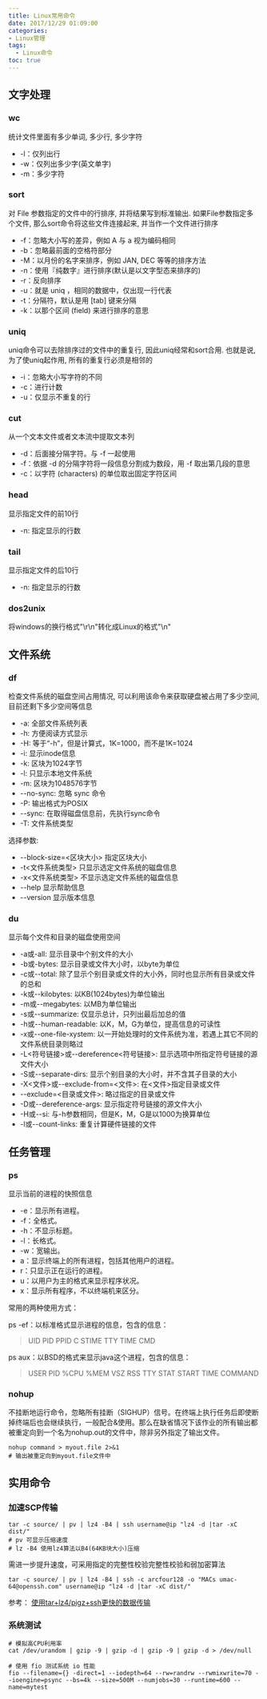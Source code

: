 ```yaml
---
title: Linux常用命令
date: 2017/12/29 01:09:00
categories:
- Linux管理
tags:
  - Linux命令
toc: true
---
```


## 文字处理
### wc 
统计文件里面有多少单词, 多少行, 多少字符
- -l：仅列出行
- -w：仅列出多少字(英文单字)
- -m：多少字符

### sort
对 File 参数指定的文件中的行排序, 并将结果写到标准输出. 如果File参数指定多个文件, 那么sort命令将这些文件连接起来, 并当作一个文件进行排序
- -f：忽略大小写的差异，例如 A 与 a 视为编码相同
- -b：忽略最前面的空格符部分
- -M：以月份的名字来排序，例如 JAN, DEC 等等的排序方法
- -n：使用『纯数字』进行排序(默认是以文字型态来排序的)
- -r：反向排序
- -u：就是 uniq ，相同的数据中，仅出现一行代表
- -t：分隔符，默认是用 [tab] 键来分隔
- -k：以那个区间 (field) 来进行排序的意思

### uniq
uniq命令可以去除排序过的文件中的重复行, 因此uniq经常和sort合用. 也就是说, 为了使uniq起作用, 所有的重复行必须是相邻的
- -i：忽略大小写字符的不同
- -c：进行计数
- -u：仅显示不重复的行

### cut
从一个文本文件或者文本流中提取文本列
- -d：后面接分隔字符。与 -f 一起使用
- -f：依据 -d 的分隔字符将一段信息分割成为数段，用 -f 取出第几段的意思
- -c：以字符 (characters) 的单位取出固定字符区间

### head
显示指定文件的前10行
- -n: 指定显示的行数

### tail
显示指定文件的后10行
- -n: 指定显示的行数

### dos2unix
将windows的换行格式"\r\n"转化成Linux的格式"\n"


## 文件系统
### df
检查文件系统的磁盘空间占用情况, 可以利用该命令来获取硬盘被占用了多少空间, 目前还剩下多少空间等信息
- -a: 全部文件系统列表
- -h:  方便阅读方式显示
- -H: 等于“-h”，但是计算式，1K=1000，而不是1K=1024
- -i: 显示inode信息
- -k: 区块为1024字节
- -l: 只显示本地文件系统
- -m: 区块为1048576字节
- --no-sync: 忽略 sync 命令
- -P: 输出格式为POSIX
- --sync: 在取得磁盘信息前，先执行sync命令
- -T: 文件系统类型

选择参数:
- --block-size=<区块大小> 指定区块大小
- -t<文件系统类型> 只显示选定文件系统的磁盘信息
- -x<文件系统类型> 不显示选定文件系统的磁盘信息
- --help 显示帮助信息
- --version 显示版本信息

### du
显示每个文件和目录的磁盘使用空间
- -a或-all: 显示目录中个别文件的大小
- -b或-bytes: 显示目录或文件大小时，以byte为单位
- -c或--total: 除了显示个别目录或文件的大小外，同时也显示所有目录或文件的总和
- -k或--kilobytes: 以KB(1024bytes)为单位输出
- -m或--megabytes: 以MB为单位输出
- -s或--summarize: 仅显示总计，只列出最后加总的值
- -h或--human-readable: 以K，M，G为单位，提高信息的可读性
- -x或--one-file-xystem: 以一开始处理时的文件系统为准，若遇上其它不同的文件系统目录则略过
- -L<符号链接>或--dereference<符号链接>: 显示选项中所指定符号链接的源文件大小   
- -S或--separate-dirs: 显示个别目录的大小时，并不含其子目录的大小
- -X<文件>或--exclude-from=<文件>: 在<文件>指定目录或文件
- --exclude=<目录或文件>: 略过指定的目录或文件
- -D或--dereference-args: 显示指定符号链接的源文件大小
- -H或--si: 与-h参数相同，但是K，M，G是以1000为换算单位
- -l或--count-links: 重复计算硬件链接的文件


## 任务管理
### ps
显示当前的进程的快照信息
- -e：显示所有进程。
- -f：全格式。
- -h：不显示标题。
- -l：长格式。
- -w：宽输出。
- a：显示终端上的所有进程，包括其他用户的进程。
- r：只显示正在运行的进程。
- u：以用户为主的格式来显示程序状况。
- x：显示所有程序，不以终端机来区分。

常用的两种使用方式：

ps -ef：以标准格式显示进程的信息，包含的信息：
> UID  PID PPID C STIME TTY TIME CMD

ps aux：以BSD的格式来显示java这个进程，包含的信息：
> USER  PID %CPU %MEM VSZ RSS TTY STAT START TIME COMMAND

### nohup
不挂断地运行命令，忽略所有挂断（SIGHUP）信号。在终端上执行任务后即使断掉终端后也会继续执行，一般配合&使用。那么在缺省情况下该作业的所有输出都被重定向到一个名为nohup.out的文件中，除非另外指定了输出文件。
```
nohup command > myout.file 2>&1 
# 输出被重定向到myout.file文件中
```

## 实用命令
### 加速SCP传输
```
tar -c source/ | pv | lz4 -B4 | ssh username@ip "lz4 -d |tar -xC dist/"
# pv 可显示压缩速度
# lz -B4 使用lz4算法以B4(64KB块大小)压缩
```

需进一步提升速度，可采用指定的完整性校验完整性校验和弱加密算法
```
tar -c source/ | pv | lz4 -B4 | ssh -c arcfour128 -o "MACs umac-64@openssh.com" username@ip "lz4 -d |tar -xC dist/"
```

参考：
[使用tar+lz4/pigz+ssh更快的数据传输](http://www.orczhou.com/index.php/2013/11/tranfer-data-faster-on-the-fly/)

### 系统测试
```shell
# 模拟高CPU利用率
cat /dev/urandom | gzip -9 | gzip -d | gzip -9 | gzip -d > /dev/null

# 使用 fio 测试系统 io 性能
fio --filename={} -direct=1 --iodepth=64 --rw=randrw --rwmixwrite=70 --ioengine=psync --bs=4k --size=500M --numjobs=30 --runtime=600 --name=mytest
```
